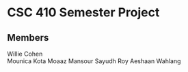 # CSC 410 Semester Project

## Members

Willie Cohen  
Mounica Kota
Moaaz Mansour
Sayudh Roy
Aeshaan Wahlang

